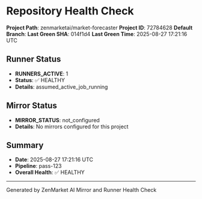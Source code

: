 # Repository Health Check
**Project Path**: zenmarketai/market-forecaster
**Project ID**: 72784628
**Default Branch**: 
**Last Green SHA**: 014f1d4
**Last Green Time**: 2025-08-27 17:21:16 UTC

## Runner Status
- **RUNNERS_ACTIVE**: 1
- **Status**: ✅ HEALTHY
- **Details**: assumed_active_job_running

## Mirror Status  
- **MIRROR_STATUS**: not_configured
- **Details**: No mirrors configured for this project

## Summary
- **Date**: 2025-08-27 17:21:16 UTC
- **Pipeline**: pass-123
- **Overall Health**: ✅ HEALTHY

---
Generated by ZenMarket AI Mirror and Runner Health Check
